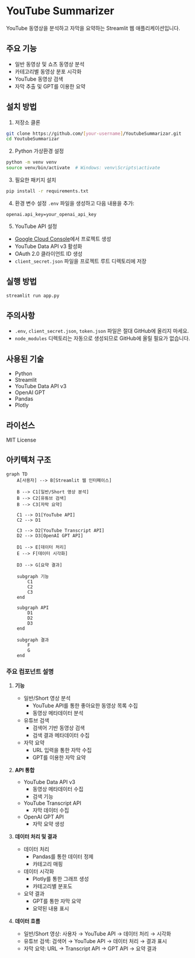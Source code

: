 # YouTube Summarizer

YouTube 동영상을 분석하고 자막을 요약하는 Streamlit 웹 애플리케이션입니다.

## 주요 기능

- 일반 동영상 및 쇼츠 동영상 분석
- 카테고리별 동영상 분포 시각화
- YouTube 동영상 검색
- 자막 추출 및 GPT를 이용한 요약

## 설치 방법

1. 저장소 클론
```bash
git clone https://github.com/[your-username]/YoutubeSummarizar.git
cd YoutubeSummarizar
```

2. Python 가상환경 설정
```bash
python -m venv venv
source venv/bin/activate  # Windows: venv\Scripts\activate
```

3. 필요한 패키지 설치
```bash
pip install -r requirements.txt
```

4. 환경 변수 설정
`.env` 파일을 생성하고 다음 내용을 추가:
```
openai.api_key=your_openai_api_key
```

5. YouTube API 설정
- [Google Cloud Console](https://console.cloud.google.com/)에서 프로젝트 생성
- YouTube Data API v3 활성화
- OAuth 2.0 클라이언트 ID 생성
- `client_secret.json` 파일을 프로젝트 루트 디렉토리에 저장

## 실행 방법

```bash
streamlit run app.py
```

## 주의사항

- `.env`, `client_secret.json`, `token.json` 파일은 절대 GitHub에 올리지 마세요.
- `node_modules` 디렉토리는 자동으로 생성되므로 GitHub에 올릴 필요가 없습니다.

## 사용된 기술

- Python
- Streamlit
- YouTube Data API v3
- OpenAI GPT
- Pandas
- Plotly

## 라이선스

MIT License

## 아키텍처 구조

```mermaid
graph TD
    A[사용자] --> B[Streamlit 웹 인터페이스]
    
    B --> C1[일반/Short 영상 분석]
    B --> C2[유튜브 검색]
    B --> C3[자막 요약]
    
    C1 --> D1[YouTube API]
    C2 --> D1
    
    C3 --> D2[YouTube Transcript API]
    D2 --> D3[OpenAI GPT API]
    
    D1 --> E[데이터 처리]
    E --> F[데이터 시각화]
    
    D3 --> G[요약 결과]
    
    subgraph 기능
        C1
        C2
        C3
    end
    
    subgraph API
        D1
        D2
        D3
    end
    
    subgraph 결과
        F
        G
    end
```

### 주요 컴포넌트 설명

1. **기능**
   - 일반/Short 영상 분석
     - YouTube API를 통한 좋아요한 동영상 목록 수집
     - 동영상 메타데이터 분석
   - 유튜브 검색
     - 검색어 기반 동영상 검색
     - 검색 결과 메타데이터 수집
   - 자막 요약
     - URL 입력을 통한 자막 수집
     - GPT를 이용한 자막 요약

2. **API 통합**
   - YouTube Data API v3
     - 동영상 메타데이터 수집
     - 검색 기능
   - YouTube Transcript API
     - 자막 데이터 수집
   - OpenAI GPT API
     - 자막 요약 생성

3. **데이터 처리 및 결과**
   - 데이터 처리
     - Pandas를 통한 데이터 정제
     - 카테고리 매핑
   - 데이터 시각화
     - Plotly를 통한 그래프 생성
     - 카테고리별 분포도
   - 요약 결과
     - GPT를 통한 자막 요약
     - 요약된 내용 표시

4. **데이터 흐름**
   - 일반/Short 영상: 사용자 → YouTube API → 데이터 처리 → 시각화
   - 유튜브 검색: 검색어 → YouTube API → 데이터 처리 → 결과 표시
   - 자막 요약: URL → Transcript API → GPT API → 요약 결과 